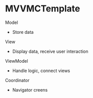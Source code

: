 # MVVMCTemplate

Model
 - Store data
 
View
  - Display data, receive user interaction
  
ViewModel
  - Handle logic, connect views

Coordinator
  - Navigator creens
